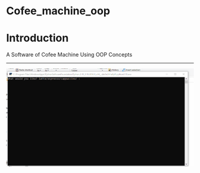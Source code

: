 # Cofee_machine_oop
<h1>Introduction</h1>
<p>A Software of Cofee Machine Using OOP Concepts</p>
<hr>
<img src="Cofee_OOP.gif">
